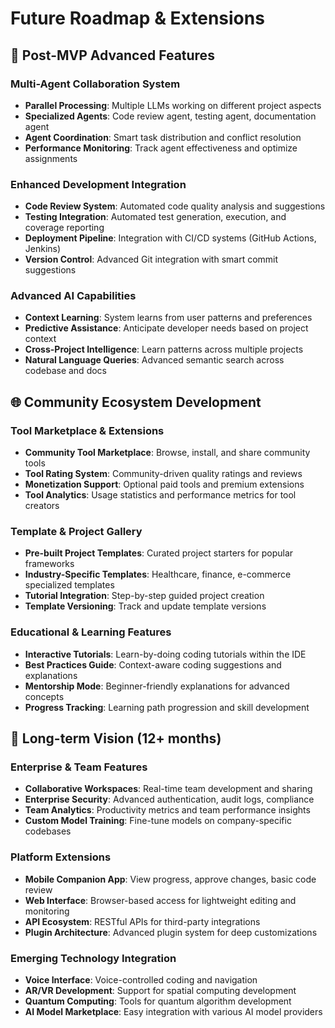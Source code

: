 # Future Roadmap & Extensions

## 🚀 Post-MVP Advanced Features

### Multi-Agent Collaboration System
- **Parallel Processing**: Multiple LLMs working on different project aspects
- **Specialized Agents**: Code review agent, testing agent, documentation agent
- **Agent Coordination**: Smart task distribution and conflict resolution
- **Performance Monitoring**: Track agent effectiveness and optimize assignments

### Enhanced Development Integration
- **Code Review System**: Automated code quality analysis and suggestions
- **Testing Integration**: Automated test generation, execution, and coverage reporting
- **Deployment Pipeline**: Integration with CI/CD systems (GitHub Actions, Jenkins)
- **Version Control**: Advanced Git integration with smart commit suggestions

### Advanced AI Capabilities
- **Context Learning**: System learns from user patterns and preferences
- **Predictive Assistance**: Anticipate developer needs based on project context
- **Cross-Project Intelligence**: Learn patterns across multiple projects
- **Natural Language Queries**: Advanced semantic search across codebase and docs

## 🌐 Community Ecosystem Development

### Tool Marketplace & Extensions
- **Community Tool Marketplace**: Browse, install, and share community tools
- **Tool Rating System**: Community-driven quality ratings and reviews
- **Monetization Support**: Optional paid tools and premium extensions
- **Tool Analytics**: Usage statistics and performance metrics for tool creators

### Template & Project Gallery
- **Pre-built Project Templates**: Curated project starters for popular frameworks
- **Industry-Specific Templates**: Healthcare, finance, e-commerce specialized templates
- **Tutorial Integration**: Step-by-step guided project creation
- **Template Versioning**: Track and update template versions

### Educational & Learning Features
- **Interactive Tutorials**: Learn-by-doing coding tutorials within the IDE
- **Best Practices Guide**: Context-aware coding suggestions and explanations
- **Mentorship Mode**: Beginner-friendly explanations for advanced concepts
- **Progress Tracking**: Learning path progression and skill development

## 🔮 Long-term Vision (12+ months)

### Enterprise & Team Features
- **Collaborative Workspaces**: Real-time team development and sharing
- **Enterprise Security**: Advanced authentication, audit logs, compliance
- **Team Analytics**: Productivity metrics and team performance insights
- **Custom Model Training**: Fine-tune models on company-specific codebases

### Platform Extensions
- **Mobile Companion App**: View progress, approve changes, basic code review
- **Web Interface**: Browser-based access for lightweight editing and monitoring
- **API Ecosystem**: RESTful APIs for third-party integrations
- **Plugin Architecture**: Advanced plugin system for deep customizations

### Emerging Technology Integration
- **Voice Interface**: Voice-controlled coding and navigation
- **AR/VR Development**: Support for spatial computing development
- **Quantum Computing**: Tools for quantum algorithm development
- **AI Model Marketplace**: Easy integration with various AI model providers